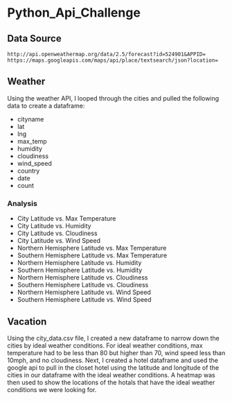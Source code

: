 # Python_Api_Challenge

## Data Source 
 `http://api.openweathermap.org/data/2.5/forecast?id=524901&APPID=`
 `https://maps.googleapis.com/maps/api/place/textsearch/json?location=`

## Weather
Using the weather API, I looped through the cities and pulled the following data to create a dataframe:
* cityname
* lat
* lng
* max_temp 
* humidity 
* cloudiness 
* wind_speed
* country
* date
* count 

### Analysis
* City Latitude vs. Max Temperature
* City Latitude vs. Humidity
* City Latitude vs. Cloudiness
* City Latitude vs. Wind Speed
* Northern Hemisphere Latitude vs. Max Temperature
* Southern Hemisphere Latitude vs. Max Temperature
* Northern Hemisphere Latitude vs. Humidity
* Southern Hemisphere Latitude vs. Humidity
* Northern Hemisphere Latitude vs. Cloudiness
* Southern Hemisphere Latitude vs. Cloudiness
* Northern Hemisphere Latitude vs. Wind Speed
* Southern Hemisphere Latitude vs. Wind Speed


## Vacation
Using the city_data.csv file, I created a new dataframe to narrow down the cities by ideal weather conditions.
For ideal weather conditions, max temperature had to be less than 80 but higher than 70, wind speed less than 10mph, and no cloudiness. 
Next, I created a hotel dataframe and used the google api to pull in the closet hotel using the latitude and longitude of the cities in our dataframe with the ideal weather conditions. A heatmap was then used to show the locations of the hotals that have the ideal weather conditions we were looking for. 
